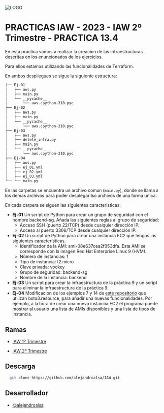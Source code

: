 ![LOGO](https://user-images.githubusercontent.com/67869168/221359506-18643ddb-b786-4f64-8ada-f6e0b25f744d.svg)


# PRACTICAS IAW - 2023 - IAW 2º Trimestre - PRACTICA 13.4

En esta practica vamos a realizar la creacion de las infraestructuras descritas en los enuncionados de los ejercicios.

Para ellos estamos utilizando las funcionalidades de Terraform.

En ambos despliegues se sigue la siguiente estructura:

```txt
├── Ej-01
│   ├── aws.py
│   ├── main.py
│   └── __pycache__
│       └── aws.cpython-310.pyc
├── Ej-02
│   ├── aws.py
│   ├── main.py
│   └── __pycache__
│       └── aws.cpython-310.pyc
├── Ej-03
│   ├── aws.py
│   ├── delete_infra.py
│   ├── main.py
│   └── __pycache__
│       └── aws.cpython-310.pyc
├── Ej-04
│   ├── aws.py
│   ├── ej_01.yml
│   ├── ej_02.yml
│   ├── ej_03.yml
└── └── main.py
```

En las carpetas se encuentra un archivo comun (`main.py`), donde se llama a los demas archivos para poder desplegar lso archivos de una forma unica.

En cada carpera se siguen las siguientes caracteristicas:

* **Ej-01** Un script de Python para crear un grupo de seguridad con el nombre backend-sg. Añada las siguientes reglas al grupo de seguridad:
  * Acceso SSH (puerto 22/TCP) desde cualquier dirección IP.
  * Acceso al puerto 3306/TCP desde cualquier dirección IP.
* **Ej-02** Un script de Python para crear una instancia EC2 que tengas las siguientes características.
  * Identificador de la AMI: ami-08e637cea2f053dfa. Esta AMI se corresponde con la imagen Red Hat Enterprise Linux 9 (HVM).
  * Número de instancias: 1
  * Tipo de instancia: t2.micro
  * Clave privada: vockey
  * Grupo de seguridad: backend-sg
  * Nombre de la instancia: backend
* **Ej-03** Un script para crear la infraestructura de la práctica 9 y un script para eliminar la infraestructura de la práctica 9.
* **Ej-04** Modificacion de los ejemplos 7 y 14 de [este repositorio](https://github.com/josejuansanchez/aws-python-boto3) que utilizan boto3.resource, para añadir una nuevas funcionalidades. Por ejemplo, a la hora de crear una nueva instancia EC2 el programa puede mostrar al usuario una lista de AMIs disponibles y una lista de tipos de instancia.

## Ramas

- [IAW 1º Trimestre](https://github.com/alejandroalsa/IAW/tree/IAW-1%C2%BA-Trimestre)

- [IAW 2º Trimestre](https://github.com/alejandroalsa/IAW/tree/IAW-2%C2%BA-Trimestre)


## Descarga

```bash
  git clone https://github.com/alejandroalsa/IAW.git
```
    
## Desarrollador

- [@alejandroalsa](https://www.github.com/alejandroalsa)

